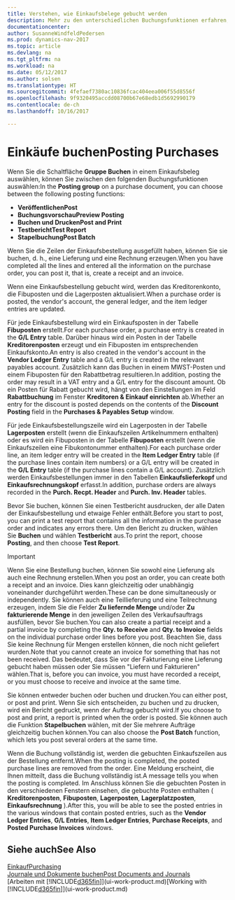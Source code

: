 ```yaml
---
title: Verstehen, wie Einkaufsbelege gebucht werden
description: Mehr zu den unterschiedlichen Buchungsfunktionen erfahren, um Einkaufsbelege zu buchen.
documentationcenter: 
author: SusanneWindfeldPedersen
ms.prod: dynamics-nav-2017
ms.topic: article
ms.devlang: na
ms.tgt_pltfrm: na
ms.workload: na
ms.date: 05/12/2017
ms.author: solsen
ms.translationtype: HT
ms.sourcegitcommit: 4fefaef7380ac10836fcac404eea006f55d8556f
ms.openlocfilehash: 9f9320495accdd08700b67e68edb1d5692990179
ms.contentlocale: de-ch
ms.lasthandoff: 10/16/2017

---
```

# <a name="posting-purchases"></a><span data-ttu-id="c62df-103">Einkäufe buchen</span><span class="sxs-lookup"><span data-stu-id="c62df-103">Posting Purchases</span></span>
<span data-ttu-id="c62df-104">Wenn Sie die Schaltfläche **Gruppe Buchen** in einem Einkaufsbeleg auswählen, können Sie zwischen den folgenden Buchungsfunktionen auswählen:</span><span class="sxs-lookup"><span data-stu-id="c62df-104">In the **Posting group** on a purchase document, you can choose between the following posting functions:</span></span>

* <span data-ttu-id="c62df-105">**Veröffentlichen**</span><span class="sxs-lookup"><span data-stu-id="c62df-105">**Post**</span></span>
* <span data-ttu-id="c62df-106">**Buchungsvorschau**</span><span class="sxs-lookup"><span data-stu-id="c62df-106">**Preview Posting**</span></span>
* <span data-ttu-id="c62df-107">**Buchen und Drucken**</span><span class="sxs-lookup"><span data-stu-id="c62df-107">**Post and Print**</span></span>
* <span data-ttu-id="c62df-108">**Testbericht**</span><span class="sxs-lookup"><span data-stu-id="c62df-108">**Test Report**</span></span>
* <span data-ttu-id="c62df-109">**Stapelbuchung**</span><span class="sxs-lookup"><span data-stu-id="c62df-109">**Post Batch**</span></span>

<span data-ttu-id="c62df-110">Wenn Sie die Zeilen der Einkaufsbestellung ausgefüllt haben, können Sie sie buchen, d. h., eine Lieferung und eine Rechnung erzeugen.</span><span class="sxs-lookup"><span data-stu-id="c62df-110">When you have completed all the lines and entered all the information on the purchase order, you can post it, that is, create a receipt and an invoice.</span></span>

<span data-ttu-id="c62df-111">Wenn eine Einkaufsbestellung gebucht wird, werden das Kreditorenkonto, die Fibuposten und die Lagerposten aktualisiert.</span><span class="sxs-lookup"><span data-stu-id="c62df-111">When a purchase order is posted, the vendor's account, the general ledger, and the item ledger entries are updated.</span></span>

<span data-ttu-id="c62df-112">Für jede Einkaufsbestellung wird ein Einkaufsposten in der Tabelle **Fibuposten** erstellt.</span><span class="sxs-lookup"><span data-stu-id="c62df-112">For each purchase order, a purchase entry is created in the **G/L Entry** table.</span></span> <span data-ttu-id="c62df-113">Darüber hinaus wird ein Posten in der Tabelle **Kreditorenposten** erzeugt und ein Fibuposten im entsprechenden Einkaufskonto.</span><span class="sxs-lookup"><span data-stu-id="c62df-113">An entry is also created in the vendor's account in the **Vendor Ledger Entry** table and a G/L entry is created in the relevant payables account.</span></span> <span data-ttu-id="c62df-114">Zusätzlich kann das Buchen in einem MWST-Posten und einem Fibuposten für den Rabattbetrag resultieren.</span><span class="sxs-lookup"><span data-stu-id="c62df-114">In addition, posting the order may result in a VAT entry and a G/L entry for the discount amount.</span></span> <span data-ttu-id="c62df-115">Ob ein Posten für Rabatt gebucht wird, hängt von den Einstellungen im Feld **Rabattbuchung** im Fenster **Kreditoren & Einkauf einrichten** ab.</span><span class="sxs-lookup"><span data-stu-id="c62df-115">Whether an entry for the discount is posted depends on the contents of the **Discount Posting** field in the **Purchases & Payables Setup** window.</span></span>

<span data-ttu-id="c62df-116">Für jede Einkaufsbestellungszeile wird ein Lagerposten in der Tabelle **Lagerposten** erstellt (wenn die Einkaufszeilen Artikelnummern enthalten) oder es wird ein Fibuposten in der Tabelle **Fibuposten** erstellt (wenn die Einkaufszeilen eine Fibukontonummer enthalten).</span><span class="sxs-lookup"><span data-stu-id="c62df-116">For each purchase order line, an item ledger entry will be created in the **Item Ledger Entry** table (if the purchase lines contain item numbers) or a G/L entry will be created in the **G/L Entry** table (if the purchase lines contain a G/L account).</span></span> <span data-ttu-id="c62df-117">Zusätzlich werden Einkaufsbestellungen immer in den Tabellen **Einkaufslieferkopf** und **Einkaufsrechnungskopf** erfasst.</span><span class="sxs-lookup"><span data-stu-id="c62df-117">In addition, purchase orders are always recorded in the **Purch. Recpt. Header** and **Purch. Inv. Header** tables.</span></span>

<span data-ttu-id="c62df-118">Bevor Sie buchen, können Sie einen Testbericht ausdrucken, der alle Daten der Einkaufsbestellung und etwaige Fehler enthält.</span><span class="sxs-lookup"><span data-stu-id="c62df-118">Before you start to post, you can print a test report that contains all the information in the purchase order and indicates any errors there.</span></span> <span data-ttu-id="c62df-119">Um den Bericht zu drucken, wählen Sie **Buchen** und wählen **Testbericht** aus.</span><span class="sxs-lookup"><span data-stu-id="c62df-119">To print the report, choose **Posting**, and then choose **Test Report**.</span></span>

> [!IMPORTANT]  
>   <span data-ttu-id="c62df-120">Wenn Sie eine Bestellung buchen, können Sie sowohl eine Lieferung als auch eine Rechnung erstellen.</span><span class="sxs-lookup"><span data-stu-id="c62df-120">When you post an order, you can create both a receipt and an invoice.</span></span> <span data-ttu-id="c62df-121">Dies kann gleichzeitig oder unabhängig voneinander durchgeführt werden.</span><span class="sxs-lookup"><span data-stu-id="c62df-121">These can be done simultaneously or independently.</span></span> <span data-ttu-id="c62df-122">Sie können auch eine Teillieferung und eine Teilrechnung erzeugen, indem Sie die Felder **Zu liefernde Menge** und/oder **Zu fakturierende Menge** in den jeweiligen Zeilen des Verkaufsauftrags ausfüllen, bevor Sie buchen.</span><span class="sxs-lookup"><span data-stu-id="c62df-122">You can also create a partial receipt and a partial invoice by completing the **Qty. to Receive** and **Qty. to Invoice** fields on the individual purchase order lines before you post.</span></span> <span data-ttu-id="c62df-123">Beachten Sie, dass Sie keine Rechnung für Mengen erstellen können, die noch nicht geliefert wurden.</span><span class="sxs-lookup"><span data-stu-id="c62df-123">Note that you cannot create an invoice for something that has not been received.</span></span> <span data-ttu-id="c62df-124">Das bedeutet, dass Sie vor der Fakturierung eine Lieferung gebucht haben müssen oder Sie müssen "Liefern und Fakturieren" wählen.</span><span class="sxs-lookup"><span data-stu-id="c62df-124">That is, before you can invoice, you must have recorded a receipt, or you must choose to receive and invoice at the same time.</span></span>

<span data-ttu-id="c62df-125">Sie können entweder buchen oder buchen und drucken.</span><span class="sxs-lookup"><span data-stu-id="c62df-125">You can either post, or post and print.</span></span> <span data-ttu-id="c62df-126">Wenn Sie sich entscheiden, zu buchen und zu drucken, wird ein Bericht gedruckt, wenn der Auftrag gebucht wird.</span><span class="sxs-lookup"><span data-stu-id="c62df-126">If you choose to post and print, a report is printed when the order is posted.</span></span> <span data-ttu-id="c62df-127">Sie können auch die Funktion **Stapelbuchen** wählen, mit der Sie mehrere Aufträge gleichzeitig buchen können.</span><span class="sxs-lookup"><span data-stu-id="c62df-127">You can also choose the **Post Batch** function, which lets you post several orders at the same time.</span></span>

<span data-ttu-id="c62df-128">Wenn die Buchung vollständig ist, werden die gebuchten Einkaufszeilen aus der Bestellung entfernt.</span><span class="sxs-lookup"><span data-stu-id="c62df-128">When the posting is completed, the posted purchase lines are removed from the order.</span></span> <span data-ttu-id="c62df-129">Eine Meldung erscheint, die Ihnen mitteilt, dass die Buchung vollständig ist.</span><span class="sxs-lookup"><span data-stu-id="c62df-129">A message tells you when the posting is completed.</span></span> <span data-ttu-id="c62df-130">Im Anschluss können Sie die gebuchten Posten in den verschiedenen Fenstern einsehen, die gebuchte Posten enthalten ( **Kreditorenposten**, **Fibuposten**, **Lagerposten**, **Lagerplatzposten**, **Einkaufsrechnung** ).</span><span class="sxs-lookup"><span data-stu-id="c62df-130">After this, you will be able to see the posted entries in the various windows that contain posted entries, such as the **Vendor Ledger Entries**, **G/L Entries**, **Item Ledger Entries**, **Purchase Receipts**, and **Posted Purchase Invoices** windows.</span></span>

## <a name="see-also"></a><span data-ttu-id="c62df-131">Siehe auch</span><span class="sxs-lookup"><span data-stu-id="c62df-131">See Also</span></span>
[<span data-ttu-id="c62df-132">Einkauf</span><span class="sxs-lookup"><span data-stu-id="c62df-132">Purchasing</span></span>](purchasing-manage-purchasing.md)  
[<span data-ttu-id="c62df-133">Journale und Dokumente buchen</span><span class="sxs-lookup"><span data-stu-id="c62df-133">Post Documents and Journals</span></span>](ui-post-documents-journals.md)  
<span data-ttu-id="c62df-134">[Arbeiten mit [!INCLUDE[d365fin](includes/d365fin_md.md)]](ui-work-product.md)</span><span class="sxs-lookup"><span data-stu-id="c62df-134">[Working with [!INCLUDE[d365fin](includes/d365fin_md.md)]](ui-work-product.md)</span></span>


